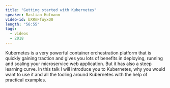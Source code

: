 ```yaml
---
title: "Getting started with Kubernetes"
speaker: Bastian Hofmann
video-id: bXRmFfuyxQ0
length: "56:55"
tags:
  - videos
  - 2018
---
```


Kubernetes is a very powerful container orchestration platform that is quickly gaining traction and gives you lots of benefits in deploying, running and scaling your microservice web application. But it has also a steep learning curve. In this talk I will introduce you to Kubernetes, why you would want to use it and all the tooling around Kubernetes with the help of practical examples.
